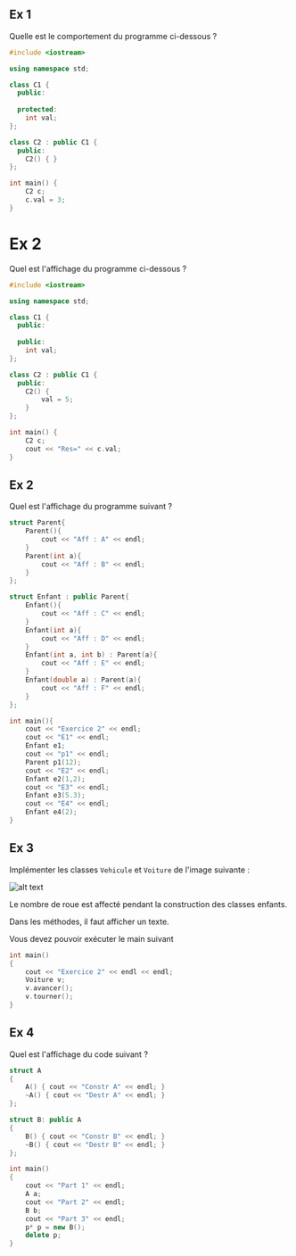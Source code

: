 ## Ex 1

Quelle est le comportement du programme ci-dessous ?

```cpp
#include <iostream>

using namespace std;

class C1 {
  public:
    
  protected:
    int val;
};

class C2 : public C1 {
  public:
    C2() { }
};

int main() {
    C2 c;
    c.val = 3;
}
```


# Ex 2
Quel est l'affichage du programme ci-dessous ?

```cpp
#include <iostream>

using namespace std;

class C1 {
  public:
    
  public:
    int val;
};

class C2 : public C1 {
  public:
    C2() { 
        val = 5;
    }
};

int main() {
    C2 c;
    cout << "Res=" << c.val;
}
```


## Ex 2

Quel est l'affichage du programme suivant ?

```C++
struct Parent{
    Parent(){
        cout << "Aff : A" << endl;
    }
    Parent(int a){
        cout << "Aff : B" << endl;
    }
};

struct Enfant : public Parent{
    Enfant(){
        cout << "Aff : C" << endl;
    }
    Enfant(int a){
        cout << "Aff : D" << endl;
    }
    Enfant(int a, int b) : Parent(a){
        cout << "Aff : E" << endl;
    }
    Enfant(double a) : Parent(a){
        cout << "Aff : F" << endl;
    }
};

int main(){
    cout << "Exercice 2" << endl;
    cout << "E1" << endl;
    Enfant e1;
    cout << "p1" << endl;
    Parent p1(12);
    cout << "E2" << endl;
    Enfant e2(1,2);
    cout << "E3" << endl;
    Enfant e3(5.3);
    cout << "E4" << endl;
    Enfant e4(2);
}
```

## Ex 3

Implémenter les classes `Vehicule` et `Voiture` de l'image suivante :

![alt text](images/heritage.png "UML")

Le nombre de roue est affecté pendant la construction des classes enfants.

Dans les méthodes, il faut afficher un texte.

Vous devez pouvoir exécuter le main suivant 

```CPP
int main()
{
    cout << "Exercice 2" << endl << endl;
    Voiture v;
    v.avancer();
    v.tourner();
}
```

## Ex 4

Quel est l'affichage du code suivant ?

```CPP
struct A
{
    A() { cout << "Constr A" << endl; }
    ~A() { cout << "Destr A" << endl; }
};

struct B: public A
{
    B() { cout << "Constr B" << endl; }
    ~B() { cout << "Destr B" << endl; }
};

int main()
{
    cout << "Part 1" << endl;
    A a;
    cout << "Part 2" << endl;
    B b;
    cout << "Part 3" << endl;
    p* p = new B();
    delete p;
}
```
